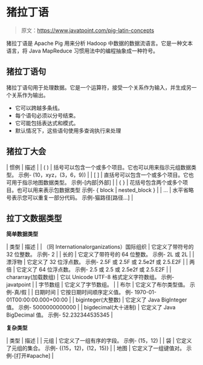 # 猪拉丁语

> 原文：<https://www.javatpoint.com/pig-latin-concepts>

猪拉丁语是 Apache Pig 用来分析 Hadoop 中数据的数据流语言。它是一种文本语言，将 Java MapReduce 习惯用法中的编程抽象成一种符号。

## 猪拉丁语句

猪拉丁语句用于处理数据。它是一个运算符，接受一个关系作为输入，并生成另一个关系作为输出。

*   它可以跨越多条线。
*   每个语句必须以分号结束。
*   它可能包括表达式和模式。
*   默认情况下，这些语句使用多查询执行来处理

## 猪拉丁大会

| 惯例 | 描述 |
| ( ) | 括号可以包含一个或多个项目。它也可以用来指示元组数据类型。
示例- (10，xyz，(3，6，9)) |
| [ ] | 直括号可以包含一个或多个项目。它也可用于指示地图数据类型。
示例-[内部&#124;外部] |
| { } | 花括号包含两个或多个项目。也可以用来表示包数据类型
示例- { block &#124; nested_block } |
| ... | 水平省略号表示您可以重复一部分代码。
示例-猫路径[路径...] |

## 拉丁文数据类型

**简单数据类型**

| 类型 | 描述 |
| （同 Internationalorganizations）国际组织 | 它定义了带符号的 32 位整数。
示例- 2 |
| 长的 | 它定义了带符号的 64 位整数。
示例- 2L 或 2L |
| 漂浮物 | 它定义了 32 位浮点数。
示例- 2.5F 或 2.5F 或 2.5e2f 或 2.5.E2F |
| 两倍 | 它定义了 64 位浮点数。
示例- 2.5 或 2.5 或 2.5e2f 或 2.5.E2F |
| chararray(加载数组) | 它以 Unicode UTF-8 格式定义字符数组。
示例- javatpoint |
| 字节数组 | 它定义了字节数组。 |
| 布尔 | 它定义了布尔类型值。
示例-真/假 |
| 日期时间 | 它按日期时间顺序定义值。
例- 1970-01- 01T00:00:00.000+00:00 |
| biginteger(大整数) | 它定义了 Java BigInteger 值。
示例- 5000000000000 |
| bigdecimal(大十进制) | 它定义了 Java BigDecimal 值。
示例- 52.232344535345 |

**复杂类型**

| 类型 | 描述 |
| 元组 | 它定义了一组有序的字段。
示例- (15，12) |
| 袋 | 它定义了元组的集合。
示例- {(15，12)，(12，15)} |
| 地图 | 它定义了一组键值对。
示例-[打开#apache] |